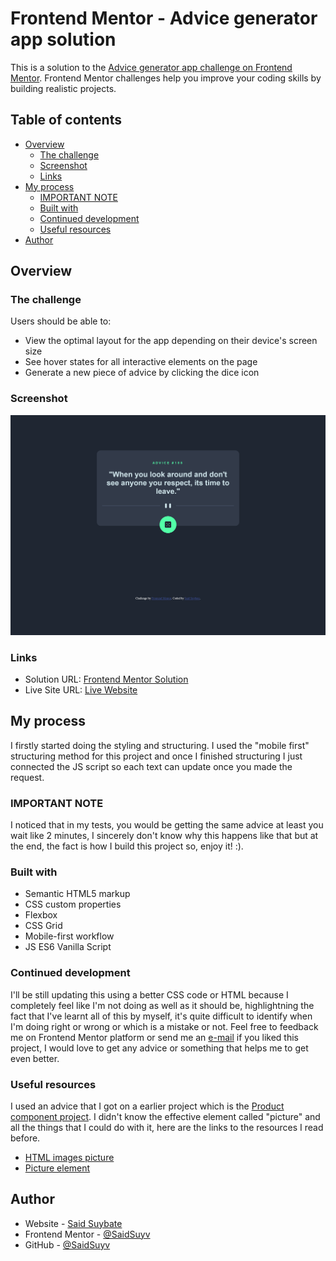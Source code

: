 # Frontend Mentor - Advice generator app solution

This is a solution to the [Advice generator app challenge on Frontend Mentor](https://www.frontendmentor.io/challenges/advice-generator-app-QdUG-13db). Frontend Mentor challenges help you improve your coding skills by building realistic projects.

## Table of contents

- [Overview](#overview)
  - [The challenge](#the-challenge)
  - [Screenshot](#screenshot)
  - [Links](#links)
- [My process](#my-process)
  - [IMPORTANT NOTE](#important-note)
  - [Built with](#built-with)
  - [Continued development](#continued-development)
  - [Useful resources](#useful-resources)
- [Author](#author)

## Overview

### The challenge

Users should be able to:

- View the optimal layout for the app depending on their device's screen size
- See hover states for all interactive elements on the page
- Generate a new piece of advice by clicking the dice icon

### Screenshot

![](./screenshot.png)

### Links

- Solution URL: [Frontend Mentor Solution](https://www.frontendmentor.io/solutions/advice-generator-NOcXgklyRD)
- Live Site URL: [Live Website](https://saidsuyv.github.com/advice-generator)

## My process

I firstly started doing the styling and structuring. I used the "mobile first" structuring method for this project and once I finished structuring I just connected the JS script so each text can update once you made the request.

### IMPORTANT NOTE

I noticed that in my tests, you would be getting the same advice at least you wait like 2 minutes, I sincerely don't know why this happens like that but at the end, the fact is how I build this project so, enjoy it! :).

### Built with

- Semantic HTML5 markup
- CSS custom properties
- Flexbox
- CSS Grid
- Mobile-first workflow
- JS ES6 Vanilla Script

### Continued development

I'll be still updating this using a better CSS code or HTML because I completely feel like I'm not doing as well as it should be, highlightning the fact that I've learnt all of this by myself, it's quite difficult to identify when I'm doing right or wrong or which is a mistake or not.
Feel free to feedback me on Frontend Mentor platform or send me an [e-mail](mailto:sirsv.contacto@gmail.com) if you liked this project, I would love to get any advice or something that helps me to get even better.

### Useful resources

I used an advice that I got on a earlier project which is the [Product component project](https://www.frontendmentor.io/solutions/product-view-card-component-VMpf1zUc-m). I didn't know the effective element called "picture" and all the things that I could do with it, here are the links to the resources I read before.

- [HTML images picture](https://www.w3schools.com/html/html_images_picture.asp)
- [Picture element](https://web.dev/learn/design/picture-element/)

## Author

- Website - [Said Suybate](https://said.digysoft.com)
- Frontend Mentor - [@SaidSuyv](https://www.frontendmentor.io/profile/SaidSuyv)
- GitHub - [@SaidSuyv](https://github.com/SaidSuyv)

